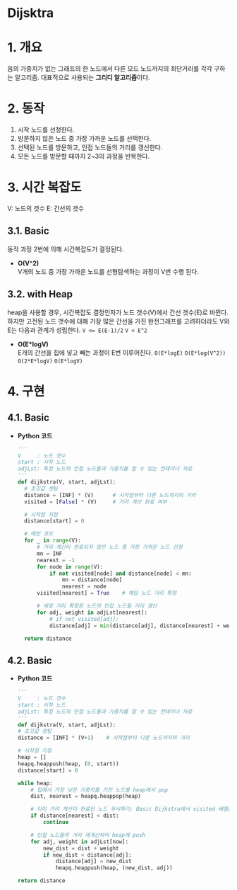 # Dijsktra

# 1. 개요

음의 가중치가 없는 그래프의 한 노드에서 다른 모드 노드까지의 최단거리를 각각 구하는 알고리즘. 대표적으로 사용되는 **그리디 알고리즘**이다.

# 2. 동작

1. 시작 노드를 선정한다.
2. 방문하지 않은 노드 중 가장 가까운 노드를 선택한다.
3. 선택된 노드를 방문하고, 인접 노드들의 거리를 갱신한다.
4. 모든 노드를 방문할 때까지 2~3의 과정을 반복한다.

# 3. 시간 복잡도

V: 노드의 갯수
E: 간선의 갯수

## 3.1. Basic

동작 과정 2번에 의해 시간복잡도가 결정된다.

- **O(V^2)**  
   V개의 노드 중 가장 가까운 노드를 선형탐색하는 과정이 V번 수행 된다.

## 3.2. with Heap

heap을 사용할 경우, 시간복잡도 결정인자가 노드 갯수(V)에서 간선 갯수(E)로 바뀐다. 하지만 고전된 노드 갯수에 대해 가장 많은 간선을 가진 완전그래프를 고려하더라도 V와 E는 다음과 관계가 성립한다.
`V <= E(E-1)/2`
`V < E^2`

- **O(E\*logV)**  
   E개의 간선을 힙에 넣고 빼는 과정이 E번 이루어진다.
  `O(E*logE)`
  `O(E*log(V^2))`
  `O(2*E*logV)`
  `O(E*logV)`

# 4. 구현

## 4.1. Basic

- **Python 코드**

  ```python
  '''
  V     : 노드 갯수
  start : 시작 노드
  adjLst: 특정 노드의 인접 노드들과 가중치를 알 수 있는 컨테이너 자료
  '''
  def dijkstra(V, start, adjLst):
    # 초깃값 셋팅
    distance = [INF] * (V)      # 시작점부터 다른 노드까지의 거리
    visited = [False] * (V)     # 거리 계산 완료 여부

    # 시작점 지정
    distance[start] = 0

    # 메인 코드
    for _ in range(V):
        # 거리 계산이 완료되지 않은 노드 중 가장 가까운 노드 선정
        mn = INF
        nearest = -1
        for node in range(V):
            if not visited[node] and distance[node] < mn:
                mn = distance[node]
                nearest = node
        visited[nearest] = True    # 해당 노드 거리 확정

        # 새로 거리 확정된 노드의 인접 노드들 거리 갱신
        for adj, weight in adjLst[nearest]:
            # if not visited[adj]:
            distance[adj] = min(distance[adj], distance[nearest] + weight)

    return distance
  ```

## 4.2. Basic

- **Python 코드**

  ```python
  '''
  V     : 노드 갯수
  start : 시작 노드
  adjLst: 특정 노드의 인접 노드들과 가중치를 알 수 있는 컨테이너 자료
  '''
  def dijkstra(V, start, adjLst):
  # 초깃값 셋팅
  distance = [INF] * (V+1)    # 시작점부터 다른 노드까지의 거리

  # 시작점 지정
  heap = []
  heapq.heappush(heap, (0, start))
  distance[start] = 0

  while heap:
      # 힙에서 가장 낮은 가중치를 가진 노드를 heap에서 pop
      dist, nearest = heapq.heappop(heap)

      # 이미 거리 계산이 완료된 노드 무시하기: Basic Dijkstra에서 visited 배열을 기능을 담당
      if distance[nearest] < dist:
          continue

      # 인접 노드들의 거리 재계산하여 heap에 push
      for adj, weight in adjLst[now]:
          new_dist = dist + weight
          if new_dist < distance[adj]:
              distance[adj] = new_dist
              heapq.heappush(heap, (new_dist, adj))

  return distance
  ```
